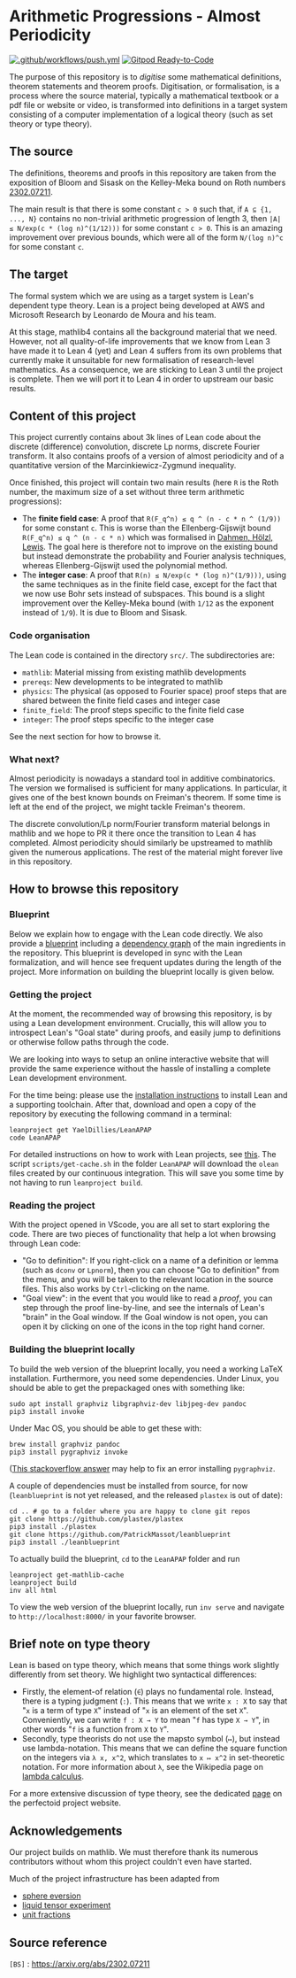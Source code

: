 # Arithmetic Progressions - Almost Periodicity

[![.github/workflows/push.yml](https://github.com/YaelDillies/LeanAPAP/actions/workflows/push.yml/badge.svg)](https://github.com/YaelDillies/LeanAPAP/actions/workflows/push.yml)
[![Gitpod Ready-to-Code](https://img.shields.io/badge/Gitpod-ready--to--code-blue?logo=gitpod)](https://gitpod.io/#https://github.com/YaelDillies/LeanAPAP)

The purpose of this repository is to *digitise* some mathematical definitions, theorem statements
and theorem proofs. Digitisation, or formalisation, is a process where the source material,
typically a mathematical textbook or a pdf file or website or video, is transformed into definitions
in a target system consisting of a computer implementation of a logical theory (such as set theory
or type theory).

## The source

The definitions, theorems and proofs in this repository are taken from the exposition of Bloom and
Sisask on the Kelley-Meka bound on Roth numbers [2302.07211](https://arxiv.org/abs/2302.07211).

The main result is that there is some constant `c > 0` such that, if `A ⊆ {1, ..., N}` contains no
non-trivial arithmetic progression of length 3, then `|A| ≤ N/exp(c * (log n)^(1/12)))` for some
constant `c > 0`. This is an amazing improvement over previous bounds, which were all of the form
`N/(log n)^c` for some constant `c`.

## The target

The formal system which we are using as a target system is Lean's dependent type theory. Lean is a
project being developed at AWS and Microsoft Research by Leonardo de Moura and his team.

At this stage, mathlib4 contains all the background material that we need. However, not all
quality-of-life improvements that we know from Lean 3 have made it to Lean 4 (yet) and Lean 4
suffers from its own problems that currently make it unsuitable for new formalisation of
research-level mathematics. As a consequence, we are sticking to Lean 3 until the project is
complete. Then we will port it to Lean 4 in order to upstream our basic results.

## Content of this project

This project currently contains about 3k lines of Lean code about the discrete (difference)
convolution, discrete Lp norms, discrete Fourier transform. It also contains proofs of a version of
almost periodicity and of a quantitative version of the Marcinkiewicz-Zygmund inequality.

Once finished, this project will contain two main results (here `R` is the Roth number, the maximum
size of a set without three term arithmetic progressions):
* The **finite field case**: A proof that `R(F_q^n) ≤ q ^ (n - c * n ^ (1/9))` for some constant
  `c`. This is worse than the Ellenberg-Gijswijt bound `R(F_q^n) ≤ q ^ (n - c * n)` which was
  formalised in [Dahmen, Hölzl, Lewis](https://drops.dagstuhl.de/opus/volltexte/2019/11070/). The
  goal here is therefore not to improve on the existing bound but instead demonstrate the
  probability and Fourier analysis techniques, whereas Ellenberg-Gijswijt used the polynomial
  method.
* The **integer case**: A proof that `R(n) ≤ N/exp(c * (log n)^(1/9)))`, using the same techniques
  as in the finite field case, except for the fact that we now use Bohr sets instead of subspaces.
  This bound is a slight improvement over the Kelley-Meka bound (with `1/12` as the exponent instead
  of `1/9`). It is due to Bloom and Sisask.

### Code organisation

The Lean code is contained in the directory `src/`. The subdirectories are:
* `mathlib`: Material missing from existing mathlib developments
* `prereqs`: New developments to be integrated to mathlib
* `physics`: The physical (as opposed to Fourier space) proof steps that are shared
  between the finite field cases and integer case
* `finite_field`: The proof steps specific to the finite field case
* `integer`: The proof steps specific to the integer case

See the next section for how to browse it.

### What next?

Almost periodicity is nowadays a standard tool in additive combinatorics. The version we formalised
is sufficient for many applications. In particular, it gives one of the best known bounds on
Freiman's theorem. If some time is left at the end of the project, we might tackle Freiman's
theorem.

The discrete convolution/Lp norm/Fourier transform material belongs in mathlib and we hope to PR it
there once the transition to Lean 4 has completed. Almost periodicity should similarly be upstreamed
to mathlib given the numerous applications. The rest of the material might forever live in this
repository.

## How to browse this repository

### Blueprint

Below we explain how to engage with the Lean code directly.
We also provide a [blueprint](https://YaelDillies.github.io/LeanAPAP/)
including a [dependency graph](https://YaelDillies.github.io/LeanAPAP/blueprint/dep_graph_document.html)
of the main ingredients in the repository.
This blueprint is developed in sync with the Lean formalization,
and will hence see frequent updates during the length of the project.
More information on building the blueprint locally is given below.

### Getting the project

At the moment, the recommended way of browsing this repository,
is by using a Lean development environment.
Crucially, this will allow you to introspect Lean's "Goal state" during proofs,
and easily jump to definitions or otherwise follow paths through the code.

We are looking into ways to setup an online interactive website
that will provide the same experience without the hassle of installing a complete
Lean development environment.

For the time being: please use the
[installation instructions](https://leanprover-community.github.io/get_started.html#regular-install)
to install Lean and a supporting toolchain.
After that, download and open a copy of the repository
by executing the following command in a terminal:
```
leanproject get YaelDillies/LeanAPAP
code LeanAPAP
```
For detailed instructions on how to work with Lean projects,
see [this](https://leanprover-community.github.io/install/project.html). The script
`scripts/get-cache.sh` in the folder `LeanAPAP` will download the `olean` files created by our
continuous integration. This will save you some time by not having to run `leanproject build`.

### Reading the project

With the project opened in VScode,
you are all set to start exploring the code.
There are two pieces of functionality that help a lot when browsing through Lean code:

* "Go to definition": If you right-click on a name of a definition or lemma (such as `dconv` or
  `Lpnorm`), then you can choose "Go to definition" from the menu, and you will be taken to the
  relevant location in the source files. This also works by `Ctrl`-clicking on the name.
* "Goal view": in the event that you would like to read a *proof*, you can step through the proof
  line-by-line, and see the internals of Lean's "brain" in the Goal window. If the Goal window is
  not open, you can open it by clicking on one of the icons in the top right hand corner.

### Building the blueprint locally

To build the web version of the blueprint locally, you need a working LaTeX installation.
Furthermore, you need some dependencies.  Under Linux, you should be able to get the prepackaged
ones with something like:
```
sudo apt install graphviz libgraphviz-dev libjpeg-dev pandoc
pip3 install invoke
```

Under Mac OS, you should be able to get these with:
```
brew install graphviz pandoc
pip3 install pygraphviz invoke
```
([This stackoverflow answer](https://stackoverflow.com/a/70439868/) may help to fix an error
installing `pygraphviz`.

A couple of dependencies must be installed from source, for now (`leanblueprint` is not yet
released, and the released `plastex` is out of date):
```
cd .. # go to a folder where you are happy to clone git repos
git clone https://github.com/plastex/plastex
pip3 install ./plastex
git clone https://github.com/PatrickMassot/leanblueprint
pip3 install ./leanblueprint
```

To actually build the blueprint, `cd` to the `LeanAPAP` folder and run
```
leanproject get-mathlib-cache
leanproject build
inv all html
```

To view the web version of the blueprint locally, run `inv serve` and navigate to
`http://localhost:8000/` in your favorite browser.

## Brief note on type theory

Lean is based on type theory, which means that some things work slightly differently from set
theory. We highlight two syntactical differences:
* Firstly, the element-of relation (`∈`) plays no fundamental role. Instead, there is a typing
  judgment (`:`). This means that we write `x : X` to say that "`x` is a term of type `X`"
  instead of "`x` is an element of the set `X`". Conveniently, we can write `f : X → Y` to mean
  "`f` has type `X → Y`", in other words "`f` is a function from `X` to `Y`".
* Secondly, type theorists do not use the mapsto symbol (`↦`), but instead use lambda-notation.
  This means that we can define the square function on the integers via `λ x, x^2`, which translates
  to `x ↦ x^2` in set-theoretic notation. For more information about `λ`, see the Wikipedia page on
  [lambda calculus](https://en.wikipedia.org/wiki/Lambda_calculus).

For a more extensive discussion of type theory, see the dedicated
[page](https://leanprover-community.github.io/lean-perfectoid-spaces/type_theory.html)
on the perfectoid project website.

## Acknowledgements

Our project builds on mathlib. We must therefore thank its numerous contributors without whom this
project couldn't even have started.

Much of the project infrastructure has been adapted from
* [sphere eversion](https://leanprover-community.github.io/sphere-eversion/)
* [liquid tensor experiment](https://github.com/leanprover-community/liquid/)
* [unit fractions](https://github.com/b-mehta/unit-fractions/)

## Source reference

`[BS]` : https://arxiv.org/abs/2302.07211

[BS]: https://arxiv.org/abs/2302.07211
